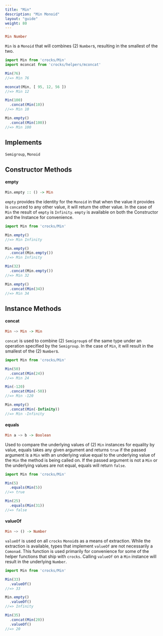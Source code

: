```yaml
---
title: "Min"
description: "Min Monoid"
layout: "guide"
weight: 80
---
```


```haskell
Min Number
```

`Min` is a `Monoid` that will combines (2) `Number`s, resulting in the smallest
of the two.

```javascript
import Min from 'crocks/Min'
import mconcat from 'crocks/helpers/mconcat'

Min(76)
//=> Min 76

mconcat(Min, [ 95, 12, 56 ])
//=> Min 12

Min(100)
  .concat(Min(10))
//=> Min 10

Min.empty()
  .concat(Min(100))
//=> Min 100
```

<article id="topic-implements">

## Implements

`Semigroup`, `Monoid`

</article>

<article id="topic-constructor">

## Constructor Methods

#### empty

```haskell
Min.empty :: () -> Min
```

`empty` provides the identity for the `Monoid` in that when the value it
provides is `concat`ed to any other value, it will return the other value. In
the case of `Min` the result of `empty` is `Infinity`. `empty` is available on
both the Constructor and the Instance for convenience.

```javascript
import Min from 'crocks/Min'

Min.empty()
//=> Min Infinity

Min.empty()
  .concat(Min.empty())
//=> Min Infinity

Min(32)
  .concat(Min.empty())
//=> Min 32

Min.empty()
  .concat(Min(34))
//=> Min 34
```

</article>

<article id="topic-instance">

## Instance Methods

#### concat

```haskell
Min ~> Min -> Min
```

`concat` is used to combine (2) `Semigroup`s of the same type under an
operation specified by the `Semigroup`. In the case of `Min`, it will result
in the smallest of the (2) `Number`s.

```javascript
import Min from 'crocks/Min'

Min(50)
  .concat(Min(24))
//=> Min 24

Min(-120)
  .concat(Min(-50))
//=> Min -120

Min.empty()
  .concat(Min(-Infinity))
//=> Min -Infinity
```

#### equals

```haskell
Min a ~> b -> Boolean
```

Used to compare the underlying values of (2) `Min` instances for equality by value, equals takes any given argument and returns `true` if the passed argument is a `Min` with an underlying value equal to the underlying value of the `Min` the method is being called on. If the passed argument is not a `Min` or the underlying values are not equal, equals will return `false`.

```javascript
import Min from 'crocks/Min'

Min(5)
  .equals(Min(5))
//=> true

Min(25)
  .equals(Min(31))
//=> false
```

#### valueOf

```haskell
Min ~> () -> Number
```

`valueOf` is used on all `crocks` `Monoid`s as a means of extraction. While the
extraction is available, types that implement `valueOf` are not necessarily a
`Comonad`. This function is used primarily for convenience for some of the
helper functions that ship with `crocks`. Calling `valueOf` on a `Min` instance
will result in the underlying `Number`.

```javascript
import Min from 'crocks/Min'

Min(33)
  .valueOf()
//=> 33

Min.empty()
  .valueOf()
//=> Infinity

Min(35)
  .concat(Min(20))
  .valueOf()
//=> 20
```

</article>
